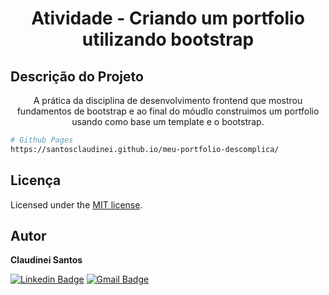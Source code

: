 <h1 align="center">Atividade - Criando um portfolio utilizando bootstrap</h1>

## Descrição do Projeto

<p align="center">A prática da disciplina de desenvolvimento frontend que mostrou fundamentos de bootstrap e ao final do móudlo construimos um portfolio usando como base um template e o bootstrap.
</p>

```bash
# Github Pages
https://santosclaudinei.github.io/meu-portfolio-descomplica/
```

## Licença

Licensed under the [MIT license](LICENSE).

## Autor

<b>Claudinei Santos</b>

[![Linkedin Badge](https://img.shields.io/badge/-Claudinei-blue?style=flat-square&logo=Linkedin&logoColor=white&link=https://www.linkedin.com/in/claudinei-santos-ti/)](https://www.linkedin.com/in/claudinei-santos-ti/)
[![Gmail Badge](https://img.shields.io/badge/-santos.devclaudinei@gmail.com-c14438?style=flat-square&logo=Gmail&logoColor=white&link=mailto:santos.devclaudinei@gmail.com)](mailto:santos.devclaudinei@gmail.com)

